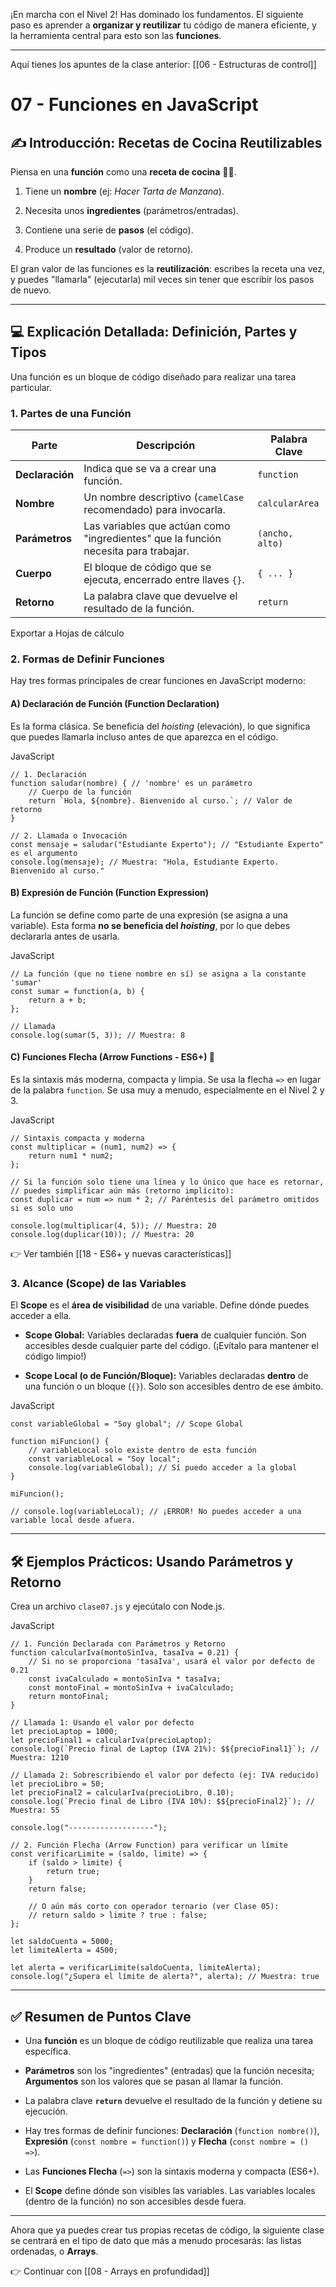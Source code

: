 ¡En marcha con el Nivel 2! Has dominado los fundamentos. El siguiente paso es aprender a **organizar y reutilizar** tu código de manera eficiente, y la herramienta central para esto son las **funciones**.

---

Aquí tienes los apuntes de la clase anterior: [[06 - Estructuras de control]]

# 07 - Funciones en JavaScript

## ✍️ Introducción: Recetas de Cocina Reutilizables

Piensa en una **función** como una **receta de cocina** 🧑‍🍳.

1. Tiene un **nombre** (ej: _Hacer Tarta de Manzana_).
    
2. Necesita unos **ingredientes** (parámetros/entradas).
    
3. Contiene una serie de **pasos** (el código).
    
4. Produce un **resultado** (valor de retorno).
    

El gran valor de las funciones es la **reutilización**: escribes la receta una vez, y puedes "llamarla" (ejecutarla) mil veces sin tener que escribir los pasos de nuevo.

---

## 💻 Explicación Detallada: Definición, Partes y Tipos

Una función es un bloque de código diseñado para realizar una tarea particular.

### 1. Partes de una Función

|Parte|Descripción|Palabra Clave|
|---|---|---|
|**Declaración**|Indica que se va a crear una función.|`function`|
|**Nombre**|Un nombre descriptivo (`camelCase` recomendado) para invocarla.|`calcularArea`|
|**Parámetros**|Las variables que actúan como "ingredientes" que la función necesita para trabajar.|`(ancho, alto)`|
|**Cuerpo**|El bloque de código que se ejecuta, encerrado entre llaves `{}`.|`{ ... }`|
|**Retorno**|La palabra clave que devuelve el resultado de la función.|`return`|

Exportar a Hojas de cálculo

### 2. Formas de Definir Funciones

Hay tres formas principales de crear funciones en JavaScript moderno:

#### A) Declaración de Función (Function Declaration)

Es la forma clásica. Se beneficia del _hoisting_ (elevación), lo que significa que puedes llamarla incluso antes de que aparezca en el código.

JavaScript

```
// 1. Declaración
function saludar(nombre) { // 'nombre' es un parámetro
    // Cuerpo de la función
    return `Hola, ${nombre}. Bienvenido al curso.`; // Valor de retorno
}

// 2. Llamada o Invocación
const mensaje = saludar("Estudiante Experto"); // "Estudiante Experto" es el argumento
console.log(mensaje); // Muestra: "Hola, Estudiante Experto. Bienvenido al curso."
```

#### B) Expresión de Función (Function Expression)

La función se define como parte de una expresión (se asigna a una variable). Esta forma **no se beneficia del _hoisting_**, por lo que debes declararla antes de usarla.

JavaScript

```
// La función (que no tiene nombre en sí) se asigna a la constante 'sumar'
const sumar = function(a, b) {
    return a + b;
};

// Llamada
console.log(sumar(5, 3)); // Muestra: 8
```

#### C) Funciones Flecha (Arrow Functions - ES6+) 🏹

Es la sintaxis más moderna, compacta y limpia. Se usa la flecha `=>` en lugar de la palabra `function`. Se usa muy a menudo, especialmente en el Nivel 2 y 3.

JavaScript

```
// Sintaxis compacta y moderna
const multiplicar = (num1, num2) => {
    return num1 * num2;
};

// Si la función solo tiene una línea y lo único que hace es retornar, 
// puedes simplificar aún más (retorno implícito):
const duplicar = num => num * 2; // Paréntesis del parámetro omitidos si es solo uno

console.log(multiplicar(4, 5)); // Muestra: 20
console.log(duplicar(10)); // Muestra: 20
```

👉 Ver también [[18 - ES6+ y nuevas características]]

### 3. Alcance (Scope) de las Variables

El **Scope** es el **área de visibilidad** de una variable. Define dónde puedes acceder a ella.

- **Scope Global:** Variables declaradas **fuera** de cualquier función. Son accesibles desde cualquier parte del código. (¡Evítalo para mantener el código limpio!)
    
- **Scope Local (o de Función/Bloque):** Variables declaradas **dentro** de una función o un bloque (`{}`). Solo son accesibles dentro de ese ámbito.
    

JavaScript

```
const variableGlobal = "Soy global"; // Scope Global

function miFuncion() {
    // variableLocal solo existe dentro de esta función
    const variableLocal = "Soy local"; 
    console.log(variableGlobal); // Sí puedo acceder a la global
}

miFuncion();

// console.log(variableLocal); // ¡ERROR! No puedes acceder a una variable local desde afuera.
```

---

## 🛠️ Ejemplos Prácticos: Usando Parámetros y Retorno

Crea un archivo `clase07.js` y ejecútalo con Node.js.

JavaScript

```
// 1. Función Declarada con Parámetros y Retorno
function calcularIva(montoSinIva, tasaIva = 0.21) { 
    // Si no se proporciona 'tasaIva', usará el valor por defecto de 0.21
    const ivaCalculado = montoSinIva * tasaIva;
    const montoFinal = montoSinIva + ivaCalculado;
    return montoFinal;
}

// Llamada 1: Usando el valor por defecto
let precioLaptop = 1000;
let precioFinal1 = calcularIva(precioLaptop);
console.log(`Precio final de Laptop (IVA 21%): $${precioFinal1}`); // Muestra: 1210

// Llamada 2: Sobrescribiendo el valor por defecto (ej: IVA reducido)
let precioLibro = 50;
let precioFinal2 = calcularIva(precioLibro, 0.10);
console.log(`Precio final de Libro (IVA 10%): $${precioFinal2}`); // Muestra: 55

console.log("-------------------");

// 2. Función Flecha (Arrow Function) para verificar un límite
const verificarLimite = (saldo, limite) => {
    if (saldo > limite) {
        return true;
    } 
    return false;
    
    // O aún más corto con operador ternario (ver Clase 05):
    // return saldo > limite ? true : false;
};

let saldoCuenta = 5000;
let limiteAlerta = 4500;

let alerta = verificarLimite(saldoCuenta, limiteAlerta);
console.log("¿Supera el límite de alerta?", alerta); // Muestra: true
```

---

## ✅ Resumen de Puntos Clave

- Una **función** es un bloque de código reutilizable que realiza una tarea específica.
    
- **Parámetros** son los "ingredientes" (entradas) que la función necesita; **Argumentos** son los valores que se pasan al llamar la función.
    
- La palabra clave **`return`** devuelve el resultado de la función y detiene su ejecución.
    
- Hay tres formas de definir funciones: **Declaración** (`function nombre()`), **Expresión** (`const nombre = function()`) y **Flecha** (`const nombre = () =>`).
    
- Las **Funciones Flecha** (`=>`) son la sintaxis moderna y compacta (ES6+).
    
- El **Scope** define dónde son visibles las variables. Las variables locales (dentro de la función) no son accesibles desde fuera.
    

---

Ahora que ya puedes crear tus propias recetas de código, la siguiente clase se centrará en el tipo de dato que más a menudo procesarás: las listas ordenadas, o **Arrays**.

👉 Continuar con [[08 - Arrays en profundidad]]